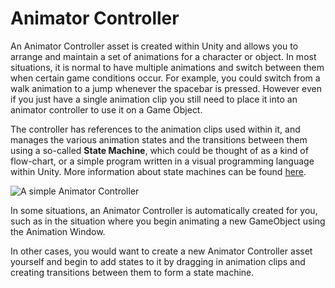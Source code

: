 Animator Controller
===================

An Animator Controller asset is created within Unity and allows you to arrange and maintain a set of animations for a character or object. In most situations, it is normal to have multiple animations and switch between them when certain game conditions occur. For example, you could switch from a walk animation to a jump whenever the spacebar is pressed.  However even if you just have a single animation clip you still need to place it into an animator controller to use it on a Game Object. 

The controller has references to the animation clips used within it, and manages the various animation states and the transitions between them using a so-called __State Machine__, which could be thought of as a kind of flow-chart, or a simple program written in a visual programming language within Unity. More information about state machines can be found [here](AnimationStateMachines).

![A simple Animator Controller](../uploads/Main/MecanimAnimatorControllerWindow.png)

In some situations, an Animator Controller is automatically created for you, such as in the situation where you begin animating a new GameObject using the Animation Window.

In other cases, you would want to create a new Animator Controller asset yourself and begin to add states to it by dragging in animation clips and creating transitions between them to form a state machine.